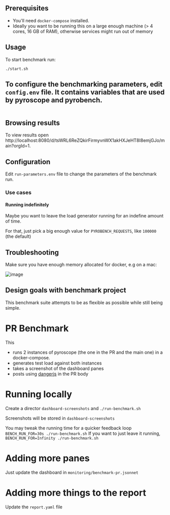 ## Prerequisites
* You'll need `docker-compose` installed.
* Ideally you want to be running this on a large enough machine (> 4 cores, 16 GB of RAM), otherwise services might run out of memory

## Usage

To start benchmark run:
```
./start.sh
```

## To configure the benchmarking parameters, edit `config.env` file. It contains variables that are used by pyroscope and pyrobench.

```
```

## Browsing results
To view results open http://localhost:8080/d/tsWRL6ReZQkirFirmyvnWX1akHXJeHT8I8emjGJo/main?orgId=1.

## Configuration
Edit `run-parameters.env` file to change the parameters of the benchmark run.

### Use cases

#### Running indefinitely
Maybe you want to leave the load generator running for an indefine amount of time.

For that, just pick a big enough value for `PYROBENCH_REQUESTS`, like `100000` (the default)


## Troubleshooting

Make sure you have enough memory allocated for docker, e.g on a mac:

![image](https://user-images.githubusercontent.com/662636/128406795-f4a50e4b-03d7-4eed-a637-45f0c638a16b.png)


## Design goals with benchmark project

This benchmark suite attempts to be as flexible as possible while still being simple.


# PR Benchmark
This

* runs 2 instances of pyroscope (the one in the PR and the main one) in a docker-compose.
* generates test load against both instances
* takes a screenshot of the dashboard panes
* posts using [dangerjs](https://danger.systems/js/) in the PR body

# Running locally

Create a director `dashboard-screenshots` and `./run-benchmark.sh`

Screenshots will be stored in `dashboard-screenshots`

You may tweak the running time for a quicker feedback loop `BENCH_RUN_FOR=30s ./run-benchmark.sh`
If you want to just leave it running, `BENCH_RUN_FOR=Infinity ./run-benchmark.sh`

# Adding more panes
Just update the dashboard in `monitoring/benchmark-pr.jsonnet`

# Adding more things to the report
Update the `report.yaml` file

